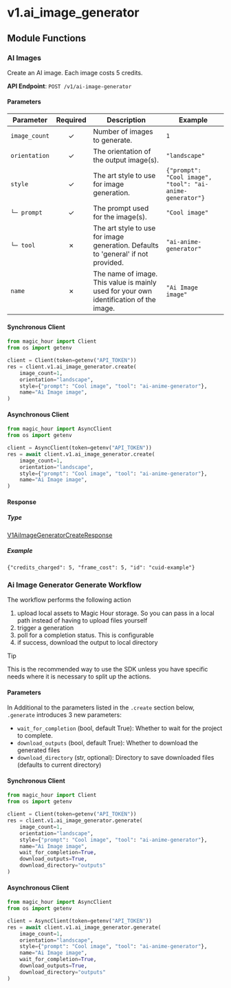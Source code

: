 # v1.ai_image_generator

## Module Functions
### AI Images <a name="create"></a>

Create an AI image. Each image costs 5 credits.

**API Endpoint**: `POST /v1/ai-image-generator`

#### Parameters

| Parameter | Required | Description | Example |
|-----------|:--------:|-------------|--------|
| `image_count` | ✓ | Number of images to generate. | `1` |
| `orientation` | ✓ | The orientation of the output image(s). | `"landscape"` |
| `style` | ✓ | The art style to use for image generation. | `{"prompt": "Cool image", "tool": "ai-anime-generator"}` |
| `└─ prompt` | ✓ | The prompt used for the image(s). | `"Cool image"` |
| `└─ tool` | ✗ | The art style to use for image generation. Defaults to 'general' if not provided. | `"ai-anime-generator"` |
| `name` | ✗ | The name of image. This value is mainly used for your own identification of the image. | `"Ai Image image"` |

#### Synchronous Client

```python
from magic_hour import Client
from os import getenv

client = Client(token=getenv("API_TOKEN"))
res = client.v1.ai_image_generator.create(
    image_count=1,
    orientation="landscape",
    style={"prompt": "Cool image", "tool": "ai-anime-generator"},
    name="Ai Image image",
)

```

#### Asynchronous Client

```python
from magic_hour import AsyncClient
from os import getenv

client = AsyncClient(token=getenv("API_TOKEN"))
res = await client.v1.ai_image_generator.create(
    image_count=1,
    orientation="landscape",
    style={"prompt": "Cool image", "tool": "ai-anime-generator"},
    name="Ai Image image",
)

```

#### Response

##### Type
[V1AiImageGeneratorCreateResponse](/magic_hour/types/models/v1_ai_image_generator_create_response.py)

##### Example
`{"credits_charged": 5, "frame_cost": 5, "id": "cuid-example"}`
<!-- CUSTOM DOCS START -->

### Ai Image Generator Generate Workflow <a name="generate"></a>

The workflow performs the following action

1. upload local assets to Magic Hour storage. So you can pass in a local path instead of having to upload files yourself
2. trigger a generation
3. poll for a completion status. This is configurable
4. if success, download the output to local directory

> [!TIP]
> This is the recommended way to use the SDK unless you have specific needs where it is necessary to split up the actions.

#### Parameters

In Additional to the parameters listed in the `.create` section below, `.generate` introduces 3 new parameters:

- `wait_for_completion` (bool, default True): Whether to wait for the project to complete.
- `download_outputs` (bool, default True): Whether to download the generated files
- `download_directory` (str, optional): Directory to save downloaded files (defaults to current directory)

#### Synchronous Client

```python
from magic_hour import Client
from os import getenv

client = Client(token=getenv("API_TOKEN"))
res = client.v1.ai_image_generator.generate(
    image_count=1,
    orientation="landscape",
    style={"prompt": "Cool image", "tool": "ai-anime-generator"},
    name="Ai Image image",
    wait_for_completion=True,
    download_outputs=True,
    download_directory="outputs"
)
```

#### Asynchronous Client

```python
from magic_hour import AsyncClient
from os import getenv

client = AsyncClient(token=getenv("API_TOKEN"))
res = await client.v1.ai_image_generator.generate(
    image_count=1,
    orientation="landscape",
    style={"prompt": "Cool image", "tool": "ai-anime-generator"},
    name="Ai Image image",
    wait_for_completion=True,
    download_outputs=True,
    download_directory="outputs"
)
```

<!-- CUSTOM DOCS END -->

